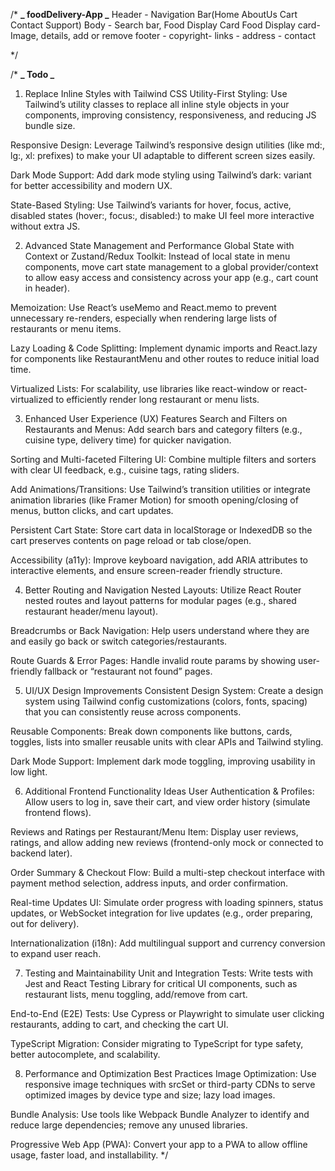 /\*
**_ foodDelivery-App _**
Header - Navigation Bar(Home AboutUs Cart Contact Support)
Body - Search bar, Food Display Card
Food Display card- Image, details, add or remove
footer - copyright- links - address - contact

\*/

/\*
**_ Todo _**

1. Replace Inline Styles with Tailwind CSS
   Utility-First Styling: Use Tailwind’s utility classes to replace all inline style objects in your components, improving consistency, responsiveness, and reducing JS bundle size.

Responsive Design: Leverage Tailwind’s responsive design utilities (like md:, lg:, xl: prefixes) to make your UI adaptable to different screen sizes easily.

Dark Mode Support: Add dark mode styling using Tailwind’s dark: variant for better accessibility and modern UX.

State-Based Styling: Use Tailwind’s variants for hover, focus, active, disabled states (hover:, focus:, disabled:) to make UI feel more interactive without extra JS.

2. Advanced State Management and Performance
   Global State with Context or Zustand/Redux Toolkit: Instead of local state in menu components, move cart state management to a global provider/context to allow easy access and consistency across your app (e.g., cart count in header).

Memoization: Use React’s useMemo and React.memo to prevent unnecessary re-renders, especially when rendering large lists of restaurants or menu items.

Lazy Loading & Code Splitting: Implement dynamic imports and React.lazy for components like RestaurantMenu and other routes to reduce initial load time.

Virtualized Lists: For scalability, use libraries like react-window or react-virtualized to efficiently render long restaurant or menu lists.

3. Enhanced User Experience (UX) Features
   Search and Filters on Restaurants and Menus: Add search bars and category filters (e.g., cuisine type, delivery time) for quicker navigation.

Sorting and Multi-faceted Filtering UI: Combine multiple filters and sorters with clear UI feedback, e.g., cuisine tags, rating sliders.

Add Animations/Transitions: Use Tailwind’s transition utilities or integrate animation libraries (like Framer Motion) for smooth opening/closing of menus, button clicks, and cart updates.

Persistent Cart State: Store cart data in localStorage or IndexedDB so the cart preserves contents on page reload or tab close/open.

Accessibility (a11y): Improve keyboard navigation, add ARIA attributes to interactive elements, and ensure screen-reader friendly structure.

4. Better Routing and Navigation
   Nested Layouts: Utilize React Router nested routes and layout patterns for modular pages (e.g., shared restaurant header/menu layout).

Breadcrumbs or Back Navigation: Help users understand where they are and easily go back or switch categories/restaurants.

Route Guards & Error Pages: Handle invalid route params by showing user-friendly fallback or “restaurant not found” pages.

5. UI/UX Design Improvements
   Consistent Design System: Create a design system using Tailwind config customizations (colors, fonts, spacing) that you can consistently reuse across components.

Reusable Components: Break down components like buttons, cards, toggles, lists into smaller reusable units with clear APIs and Tailwind styling.

Dark Mode Support: Implement dark mode toggling, improving usability in low light.

6. Additional Frontend Functionality Ideas
   User Authentication & Profiles: Allow users to log in, save their cart, and view order history (simulate frontend flows).

Reviews and Ratings per Restaurant/Menu Item: Display user reviews, ratings, and allow adding new reviews (frontend-only mock or connected to backend later).

Order Summary & Checkout Flow: Build a multi-step checkout interface with payment method selection, address inputs, and order confirmation.

Real-time Updates UI: Simulate order progress with loading spinners, status updates, or WebSocket integration for live updates (e.g., order preparing, out for delivery).

Internationalization (i18n): Add multilingual support and currency conversion to expand user reach.

7. Testing and Maintainability
   Unit and Integration Tests: Write tests with Jest and React Testing Library for critical UI components, such as restaurant lists, menu toggling, add/remove from cart.

End-to-End (E2E) Tests: Use Cypress or Playwright to simulate user clicking restaurants, adding to cart, and checking the cart UI.

TypeScript Migration: Consider migrating to TypeScript for type safety, better autocomplete, and scalability.

8. Performance and Optimization Best Practices
   Image Optimization: Use responsive image techniques with srcSet or third-party CDNs to serve optimized images by device type and size; lazy load images.

Bundle Analysis: Use tools like Webpack Bundle Analyzer to identify and reduce large dependencies; remove any unused libraries.

Progressive Web App (PWA): Convert your app to a PWA to allow offline usage, faster load, and installability.
\*/
